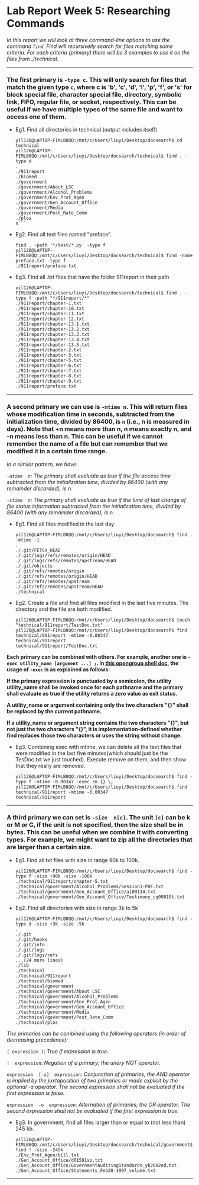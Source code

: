 # Lab Report Week 5: Researching Commands

*In this report we will look at three command-line options to use the command `find`. Find will recursivelly search for files matching some criteria. For each criteria (primary) there will be 3 examples to use it on the files from ./technical.* 

---
### The first primary is `-type c`. This will only search for files that match the given type `c`, where c is 'b', 'c', 'd', 'l', 'p', 'f', or 's' for block special file, character special file, directory, symbolic link, FIFO, regular file, or socket, respectively. This can be useful if we have multiple types of the same file and want to access one of them. 
- Eg1. Find all directories in technical (output includes itself)
    ```
    yil126@LAPTOP-FIMLB8QQ:/mnt/c/Users/liuyi/Desktop/docsearch$ cd technical
    yil126@LAPTOP-FIMLB8QQ:/mnt/c/Users/liuyi/Desktop/docsearch/technical$ find . -type d
    .
    ./911report
    ./biomed
    ./government
    ./government/About_LSC
    ./government/Alcohol_Problems
    ./government/Env_Prot_Agen
    ./government/Gen_Account_Office
    ./government/Media
    ./government/Post_Rate_Comm
    ./plos
    s```
- Eg2. Find all text files named "preface". 
    ```
    find . -path '*/test/*.py' -type f
    yil126@LAPTOP-FIMLB8QQ:/mnt/c/Users/liuyi/Desktop/docsearch/technical$ find -name preface.txt -type f
    ./911report/preface.txt
    ```
- Eg3. Find all .txt files that have the folder 911report in their path
    ```
    yil126@LAPTOP-FIMLB8QQ:/mnt/c/Users/liuyi/Desktop/docsearch/technical$ find . -type f -path "*/911report/*"
    ./911report/chapter-1.txt
    ./911report/chapter-10.txt
    ./911report/chapter-11.txt
    ./911report/chapter-12.txt
    ./911report/chapter-13.1.txt
    ./911report/chapter-13.2.txt
    ./911report/chapter-13.3.txt
    ./911report/chapter-13.4.txt
    ./911report/chapter-13.5.txt
    ./911report/chapter-2.txt
    ./911report/chapter-3.txt
    ./911report/chapter-5.txt
    ./911report/chapter-6.txt
    ./911report/chapter-7.txt
    ./911report/chapter-8.txt
    ./911report/chapter-9.txt
    ./911report/preface.txt
    ```
---
### A second primary we can use is `-mtime n`. This will return files whose modification time in seconds, subtracted from the initialization time, divided by 86400, is `n` (i.e., n is measured in days). Note that +n means more than n, n means exactly n, and -n means less than n. This can be useful if we cannot remember the name of a file but can remember that we modified it in a certain time range.

*In a similar pattern, we have:*

*`-atime  n`: The primary shall evaluate as true if the file access time subtracted from the initialization time, divided by 86400 (with any remainder discarded), is n.*

*`-ctime  n`: The primary shall evaluate as true if the time of last change of file status information subtracted from the initialization time, divided by 86400 (with any remainder discarded), is n.*

- Eg1. Find all files modified in the last day
    ```
    yil126@LAPTOP-FIMLB8QQ:/mnt/c/Users/liuyi/Desktop/docsearch$ find . -mtime -1
    .
    ./.git/FETCH_HEAD
    ./.git/logs/refs/remotes/origin/HEAD
    ./.git/logs/refs/remotes/upstream/HEAD
    ./.git/objects
    ./.git/refs/remotes/origin
    ./.git/refs/remotes/origin/HEAD
    ./.git/refs/remotes/upstream
    ./.git/refs/remotes/upstream/HEAD
    ./technical
    ```
- Eg2. Create a file and find all files modified in the last five minutes. The directory and the file are both modified.
    ```
    yil126@LAPTOP-FIMLB8QQ:/mnt/c/Users/liuyi/Desktop/docsearch$ touch "technical/911report/TestDoc.txt"
    yil126@LAPTOP-FIMLB8QQ:/mnt/c/Users/liuyi/Desktop/docsearch$ find technical/911report -mtime -0.00347
    technical/911report
    technical/911report/TestDoc.txt
    ```
**Each primary can be combined with others. For example, another one is `-exec utility_name [argument ...] ;`. In [this opengroup shell doc](https://pubs.opengroup.org/onlinepubs/9699919799/utilities/find.html), the usage of `-exec` is as explained as follows:**

**If the primary expression is punctuated by a semicolon, the utility utility_name shall be invoked once for each pathname and the primary shall evaluate as true if the utility returns a zero value as exit status.**

**A utility_name or argument containing only the two characters "{}" shall be replaced by the current pathname.** 

**If a utility_name or argument string contains the two characters "{}", but not just the two characters "{}", it is implementation-defined whether find replaces those two characters or uses the string without change.**

- Eg3. Combining exec with mtime, we can delete all the text files that were modified in the last five minutes(which should just be the TesDoc.txt we just touched). Execute remove on them, and then show that they really are removed. 
    ```
    yil126@LAPTOP-FIMLB8QQ:/mnt/c/Users/liuyi/Desktop/docsearch$ find -type f -mtime -0.00347 -exec rm {} \;
    yil126@LAPTOP-FIMLB8QQ:/mnt/c/Users/liuyi/Desktop/docsearch$ find technical/911report -mtime -0.00347
    technical/911report
    ```
---
### A third primary we can set is `-size  n[c]`. The unit `[c]` can be k or M or G, if the unit is not specified, then the size shall be in bytes. This can be useful when we combine it with converting types. For example, we might want to zip all the directories that are larger than a certain size.

- Eg1. Find all txt files with size in range 90k to 100k. 
    ```
    yil126@LAPTOP-FIMLB8QQ:/mnt/c/Users/liuyi/Desktop/docsearch$ find -type f -size +90k -size -100k
    ./technical/911report/chapter-5.txt
    ./technical/government/Alcohol_Problems/Session3-PDF.txt
    ./technical/government/Gen_Account_Office/ai00134.txt
    ./technical/government/Gen_Account_Office/Testimony_cg00010t.txt
    ```
- Eg2. Find all directories with size in range 3k to 5k
    ```
    yil126@LAPTOP-FIMLB8QQ:/mnt/c/Users/liuyi/Desktop/docsearch$ find -type d -size +3k -size -5k
    .
    ./.git
    ./.git/hooks
    ./.git/info
    ./.git/logs
    ./.git/logs/refs
    ...(24 more lines)  
    ./lib
    ./technical
    ./technical/911report
    ./technical/biomed
    ./technical/government
    ./technical/government/About_LSC
    ./technical/government/Alcohol_Problems
    ./technical/government/Env_Prot_Agen
    ./technical/government/Gen_Account_Office
    ./technical/government/Media
    ./technical/government/Post_Rate_Comm
    ./technical/plos
    ```
*The primaries can be combined using the following operators (in order of decreasing precedence):*

`( expression )`: *True if expression is true.*

`!  expression`: *Negation of a primary; the unary NOT operator.*

`expression  [-a]  expression`: *Conjunction of primaries; the AND operator is implied by the juxtaposition of two primaries or made explicit by the optional -a operator. The second expression shall not be evaluated if the first expression is false.*

`expression  -o  expression`: *Alternation of primaries; the OR operator. The second expression shall not be evaluated if the first expression is true.*
- Eg3. In government, find all files larger than or equal to (not less than) 245 kb.
    ```
    yil126@LAPTOP-FIMLB8QQ:/mnt/c/Users/liuyi/Desktop/docsearch/technical/government$ find ! -size -245k
    ./Env_Prot_Agen/bill.txt
    ./Gen_Account_Office/d01591sp.txt
    ./Gen_Account_Office/GovernmentAuditingStandards_yb2002ed.txt
    ./Gen_Account_Office/Statements_Feb28-1997_volume.txt
    ```
---